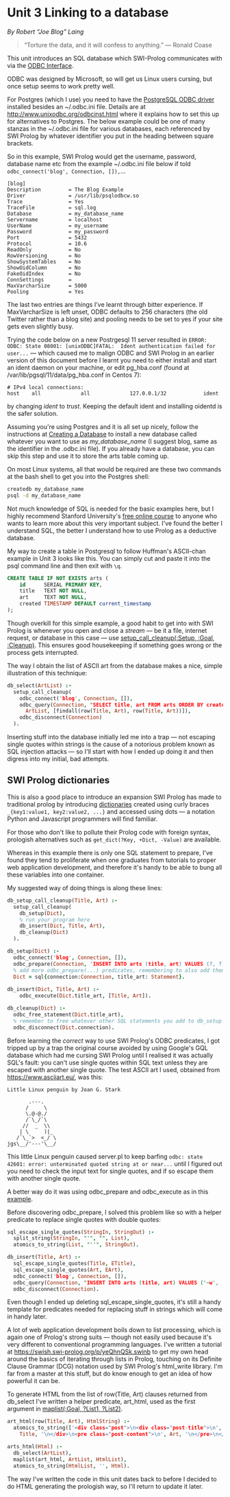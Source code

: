 # Unit 3 Linking to a database

*By Robert “Joe Blog” Laing*

> “Torture the data, and it will confess to anything.” ― Ronald Coase

This unit introduces an SQL database which SWI-Prolog communicates with via the [ODBC Interface](http://www.swi-prolog.org/pldoc/doc_for?object=section(%27packages/odbc.html%27)).

ODBC was designed by Microsoft, so will get us Linux users cursing, but once setup seems to work pretty well.


For Postgres (which I use) you need to have the [PostgreSQL ODBC driver](https://odbc.postgresql.org/) installed besides an ~/.odbc.ini file.
Details are at <http://www.unixodbc.org/odbcinst.html> where it explains how to set this up for alternatives to Postgres. The below example could be one of many stanzas in the ~/.odbc.ini file for various databases, each referenced by SWI Prolog by whatever identifier you put in the heading between square brackets. 

So in this example, SWI Prolog would get the username, password, database name etc from the example ~/.odbc.ini file below if told ```odbc_connect('blog', Connection, []),```...

```
[blog]
Description         = The Blog Example
Driver              = /usr/lib/psqlodbcw.so
Trace               = Yes
TraceFile           = sql.log
Database            = my_database_name
Servername          = localhost
UserName            = my_username
Password            = my_password
Port                = 5432
Protocol            = 10.6
ReadOnly            = No
RowVersioning       = No
ShowSystemTables    = No
ShowOidColumn       = No
FakeOidIndex        = No
ConnSettings        =
MaxVarcharSize      = 5000
Pooling             = Yes
```
The last two entries are things I've learnt through bitter experience. If MaxVarcharSize is left unset, ODBC defaults to 256 characters (the old Twitter rather than a blog site) and pooling needs to be set to yes if your site gets even slightly busy.

Trying the code below on a new Postrgesql 11 server resulted in ```ERROR: ODBC: State 08001: [unixODBC]FATAL:  Ident authentication failed for user...``` &mdash; which caused me to malign ODBC and SWI Prolog in an earlier version of this document before I learnt you need to either install and start an ident daemon on your machine, or edit pg_hba.conf (found at 
/var/lib/pgsql/11/data/pg_hba.conf in Centos 7):

```
# IPv4 local connections:
host    all             all             127.0.0.1/32            ident
```

by changing *ident* to *trust*. Keeping the default ident and installing oidentd is the safer solution.

Assuming you're using Postgres and it is all set up nicely, follow the instructions at [Creating a Database](https://www.postgresql.org/docs/current/manage-ag-createdb.html) to install a new database called whatever you want to use as *my_database_name* (I suggest blog, same as the identifier in the .odbc.ini file). If you already have a database, you can skip this step and use it to store the arts table coming up.

On most Linux systems, all that would be required are these two commands at the bash shell to get you into the Postgres shell: 
```bash
createdb my_database_name
psql -d my_database_name
```

Not much knowledge of SQL is needed for the basic examples here, but I highly recommend Stanford University's [free online course](https://lagunita.stanford.edu/courses/DB/2014/SelfPaced/about) to anyone who wants to learn more about this very important subject. I've found the better I understand SQL, the better I understand how to use Prolog as a deductive database.

My way to create a table in Postgresql to follow Huffman's ASCII-chan example in Unit 3 looks like this. You can simply cut and paste it into the psql command line and then exit with ```\q```.

```sql
CREATE TABLE IF NOT EXISTS arts (
    id      SERIAL PRIMARY KEY,
    title   TEXT NOT NULL,
    art     TEXT NOT NULL,
    created TIMESTAMP DEFAULT current_timestamp
);
```

Though overkill for this simple example, a good habit to get into with SWI Prolog is whenever you open and close a *stream* &mdash; be it a file, internet request, or database in this case &mdash; use [setup_call_cleanup(:Setup, :Goal, :Cleanup)](http://www.swi-prolog.org/pldoc/doc_for?object=setup_call_cleanup/3). This ensures good housekeeping if something goes wrong or the process gets interrupted.

The way I obtain the list of ASCII art from the database makes a nice, simple illustration of this technique:

```prolog
db_select(ArtList) :-
  setup_call_cleanup(
    odbc_connect('blog', Connection, []),
    odbc_query(Connection, "SELECT title, art FROM arts ORDER BY created DESC", 
      ArtList, [findall(row(Title, Art), row(Title, Art))]),  
    odbc_disconnect(Connection)
  ).
```

Inserting stuff into the database initially led me into a trap &mdash; not escaping single quotes within strings is the cause of a notorious problem known as SQL injection attacks &mdash; so I'll start with how I ended up doing it and then digress into my initial, bad attempts.

## SWI Prolog dictionaries

This is also a good place to introduce an expansion SWI Prolog has made to traditional prolog by introducing [dictionaries](http://www.swi-prolog.org/pldoc/man?section=bidicts) created using curly braces ```_{key1:value1, key2:value2, ...}``` and accessed using dots &mdash; a notation Python and Javascript programmers will find familiar.

For those who don't like to pollute their Prolog code with foreign syntax, prologish alternatives such as ```get_dict(?Key, +Dict, -Value)``` are available.

Whereas in this example there is only one SQL statement to prepare, I've found they tend to proliferate when one graduates from tutorials to proper web application development, and therefore it's handy to be able to bung all these variables into one container.

My suggested way of doing things is along these lines:

```prolog
db_setup_call_cleanup(Title, Art) :-
  setup_call_cleanup(
    db_setup(Dict),
    % run your program here
    db_insert(Dict, Title, Art),
    db_cleanup(Dict)
  ).

db_setup(Dict) :-
  odbc_connect('blog', Connection, []),
  odbc_prepare(Connection, 'INSERT INTO arts (title, art) VALUES (?, ?)', [default, default], Statement),
  % add more odbc_prepare(...) predicates, remembering to also add them to the dictionary.
  Dict = sql{connection:Connection, title_art: Statement}.
  
db_insert(Dict, Title, Art) :-
    odbc_execute(Dict.title_art, [Title, Art]).

db_cleanup(Dict) :-
  odbc_free_statement(Dict.title_art),
  % remember to free whatever other SQL statements you add to db_setup here.
  odbc_disconnect(Dict.connection).  
```

Before learning the *correct* way to use SWI Prolog's ODBC predicates, I got tripped up by a trap the original course avoided by using Google's GQL database which had me cursing SWI Prolog until I realised it was actually SQL's fault: you can't use single quotes within SQL text unless they are escaped with another single quote. The test ASCII art I used, obtained from <https://www.asciiart.eu/>, was this:

```
Little Linux penguin by Joan G. Stark

       .---.
      /     \
      \.@-@./
      /`\_/`\
     //  _  \\
    | \     )|_
   /`\_`>  <_/ \
jgs\__/'---'\__/
```

This little Linux penguin caused server.pl to keep barfing ```odbc: state 42601: error: unterminated quoted string at or near...``` until I figured out you need to check the input text for single quotes, and if so escape them with another single quote.

A better way do it was using odbc_prepare and odbc_execute as in this [example](https://github.com/SWI-Prolog/packages-odbc/blob/master/demo/wordnet.pl).

Before discovering odbc_prepare, I solved this problem like so with a helper predicate to replace single quotes with double quotes:

```prolog
sql_escape_single_quotes(StringIn, StringOut) :-
  split_string(StringIn, "'", "", List),
  atomics_to_string(List, "''", StringOut).

db_insert(Title, Art) :-
  sql_escape_single_quotes(Title, ETitle),
  sql_escape_single_quotes(Art, EArt),  
  odbc_connect('blog', Connection, []),
  odbc_query(Connection, "INSERT INTO arts (title, art) VALUES ('~w', '~w')"-[ETitle, EArt]),
  odbc_disconnect(Connection).
```

Even though I ended up deleting sql_escape_single_quotes, it's still a handy template for predicates needed for replacing stuff in strings which will come in handy later. 

A lot of web application development boils down to list processing, which is again one of Prolog's strong suits &mdash; though not easily used because it's very different to conventional programming languages. I've written a tutorial at <https://swish.swi-prolog.org/p/yeQhnQSk.swinb> to get my own head around the basics of iterating through lists in Prolog, touching on its Definite Clause Grammar (DCG) notation used by SWI Prolog's html_write library. I'm far from a master at this stuff, but do know enough to get an idea of how powerful it can be.

To generate HTML from the list of row(Title, Art) clauses returned from db_select I've written a helper predicate, art_html, used as the first argument in [maplist(:Goal, ?List1, ?List2)](http://www.swi-prolog.org/pldoc/doc_for?object=maplist/3).

```prolog
art_html(row(Title, Art), HtmlString) :-
  atomics_to_string(['<div class="post">\n<div class="post-title">\n', 
    Title, '\n</div>\n<pre class="post-content">\n', Art, '\n</pre>\n</div>\n'], '', HtmlString).

arts_html(Html) :-
  db_select(ArtList),
  maplist(art_html, ArtList, HtmlList),
  atomics_to_string(HtmlList, '', Html).
```

The way I've written the code in this unit dates back to before I decided to do HTML generating the prologish way, so I'll return to update it later.


